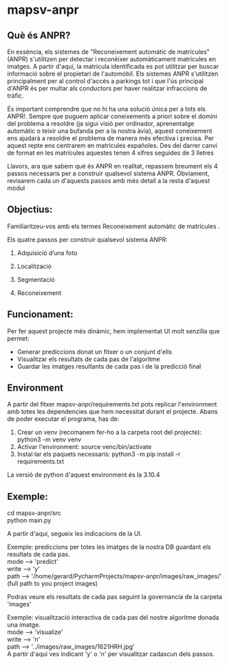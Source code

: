 # mapsv-anpr

## Què és ANPR?

En essència, els sistemes de "Reconeixement automàtic de matrícules" (ANPR) s'utilitzen per detectar i reconèixer automàticament matrícules en imatges. A partir d'aquí, la matrícula identificada es pot utilitzar per buscar informació sobre el propietari de l'automòbil. Els sistemes ANPR s'utilitzen principalment per al control d'accés a parkings tot i que  l'ús principal d'ANPR és per multar als conductors per haver realitzar infraccions de tràfic.


És important comprendre que no hi ha una solució única per a tots els ANPR!.  Sempre que puguem aplicar coneixements a priori sobre el domini del problema a resoldre  (ja sigui visió per ordinador, aprenentatge automàtic o teixir una bufanda per a la nostra àvia), aquest coneixement ens ajudarà a resoldre el problema de manera més efectiva i precisa. Per aquest repte ens centrarem en matricules españoles. Des del darrer canvi de format en les matrícules aquestes tenen 4 xifres seguides de 3 lletres

Llavors, ara que sabem què és ANPR en realitat, repassem breument els 4 passos necessaris per a construir qualsevol sistema ANPR. Òbviament, revisarem cada un d'aquests passos amb més detall a la resta d'aquest mòdul 


## Objectius:

 Familiaritzeu-vos amb els termes Reconeixement automàtic de matrícules .

 Els quatre passos per construir qualsevol sistema ANPR:

  1. Adquisició d’una foto

  2. Localització

  3. Segmentació

  4. Reconeixement


## Funcionament:

 Per fer aquest projecte més dinàmic, hem implementat UI molt senzilla que permet:
  - Generar prediccions donat un fitxer o un conjunt d'ells
  - Visualitzar els resultats de cada pas de l'algoritme
  - Guardar les imatges resultants de cada pas i de la predicció final
  
  
## Environment
A partir del fitxer mapsv-anpr/requirements.txt pots replicar l'environment amb totes les dependencies que hem necessitat durant el projecte. Abans de poder executar el programa, has de:

  1. Crear un venv (recomanem fer-ho a la carpeta root del projecte): python3 -m venv venv
  2. Activar l'environment: source venc/bin/activate
  3. Instal·lar els paquets necessaris: python3 -m pip install -r requirements.txt
  
  La versió de python d'aquest environment és la 3.10.4
   
## Exemple:

 cd mapsv-anpr/src \
 python main.py
 
 A partir d'aqui, segueix les indicacions de la UI.
 
 Exemple: prediccions per totes les imatges de la nostra DB guardant els resultats de cada pas.\
 mode --> 'predict'\
 write --> 'y'\
 path --> '/home/gerard/PycharmProjects/mapsv-anpr/images/raw_images/' (full path to you project images)
 
 Podras veure els resultats de cada pas seguint la governancia de la carpeta 'images'
 
 Exemple: visualització interactiva de cada pas del nostre algoritme donada una imatge.\
 mode --> 'visualize'\
 write --> 'n'\
 path --> '../images/raw_images/1621HRH.jpg'\
 A partir d'aqui ves indicant 'y' o 'n' per visualitzar cadascun dels passos.
 
